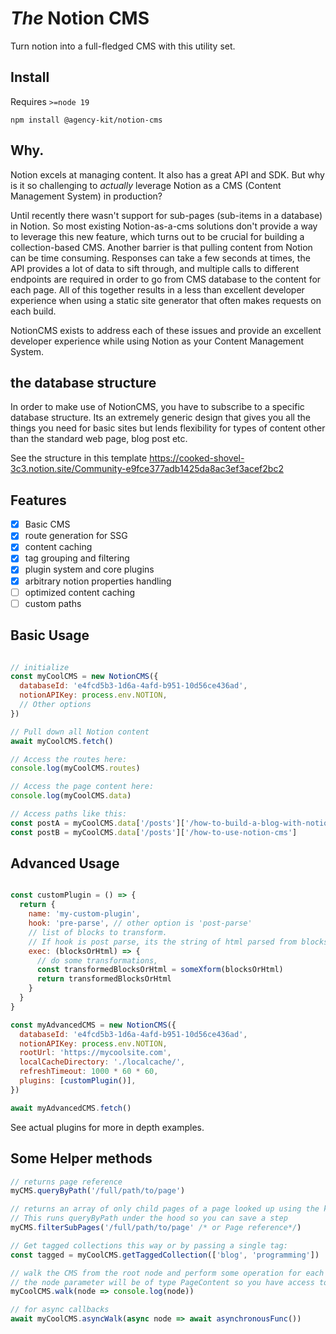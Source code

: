 # _The_ Notion CMS

Turn notion into a full-fledged CMS with this utility set.

## Install

Requires `>=node 19`

``` npm install @agency-kit/notion-cms ```

## Why.

Notion excels at managing content. It also has a great API and SDK. But why is it so challenging to _actually_ leverage Notion as a CMS (Content Management System) in production? 

Until recently there wasn't support for sub-pages (sub-items in a database) in Notion. So most existing Notion-as-a-cms solutions don't provide a way to leverage this new feature, which turns out to be crucial for building a collection-based CMS. Another barrier is that pulling content from Notion can be time consuming. Responses can take a few seconds at times, the API provides a lot of data to sift through, and multiple calls to different endpoints are required in order to go from CMS database to the content for each page. All of this together results in a less than excellent developer experience when using a static site generator that often makes requests on each build.

NotionCMS exists to address each of these issues and provide an excellent developer experience while using Notion as your Content Management System.

## the database structure

In order to make use of NotionCMS, you have to subscribe to a specific database structure. Its an extremely generic design that gives you all the things you need for basic sites but lends flexibility for types of content other than the standard web page, blog post etc.

See the structure in this template https://cooked-shovel-3c3.notion.site/Community-e9fce377adb1425da8ac3ef3acef2bc2

## Features 

- [x] Basic CMS
- [x] route generation for SSG
- [x] content caching
- [x] tag grouping and filtering
- [x] plugin system and core plugins
- [x] arbitrary notion properties handling
- [ ] optimized content caching
- [ ] custom paths

## Basic Usage

```javascript

// initialize
const myCoolCMS = new NotionCMS({
  databaseId: 'e4fcd5b3-1d6a-4afd-b951-10d56ce436ad',
  notionAPIKey: process.env.NOTION,
  // Other options
})

// Pull down all Notion content
await myCoolCMS.fetch()

// Access the routes here:
console.log(myCoolCMS.routes)

// Access the page content here:
console.log(myCoolCMS.data)

// Access paths like this:
const postA = myCoolCMS.data['/posts']['/how-to-build-a-blog-with-notion']
const postB = myCoolCMS.data['/posts']['/how-to-use-notion-cms']

```

## Advanced Usage

```javascript

const customPlugin = () => {
  return {
    name: 'my-custom-plugin',
    hook: 'pre-parse', // other option is 'post-parse'
    // list of blocks to transform.
    // If hook is post parse, its the string of html parsed from blocks
    exec: (blocksOrHtml) => {
      // do some transformations,
      const transformedBlocksOrHtml = someXform(blocksOrHtml)
      return transformedBlocksOrHtml
    }
  }
}

const myAdvancedCMS = new NotionCMS({
  databaseId: 'e4fcd5b3-1d6a-4afd-b951-10d56ce436ad',
  notionAPIKey: process.env.NOTION,
  rootUrl: 'https://mycoolsite.com',
  localCacheDirectory: './localcache/',
  refreshTimeout: 1000 * 60 * 60,
  plugins: [customPlugin()],
})

await myAdvancedCMS.fetch()

```

See actual plugins for more in depth examples.

## Some Helper methods

```javascript
// returns page reference
myCMS.queryByPath('/full/path/to/page')

// returns an array of only child pages of a page looked up using the key.
// This runs queryByPath under the hood so you can save a step
myCMS.filterSubPages('/full/path/to/page' /* or Page reference*/)

// Get tagged collections this way or by passing a single tag:
const tagged = myCoolCMS.getTaggedCollection(['blog', 'programming'])

// walk the CMS from the root node and perform some operation for each node.
// the node parameter will be of type PageContent so you have access to all of the page data
myCoolCMS.walk(node => console.log(node))

// for async callbacks
await myCoolCMS.asyncWalk(async node => await asynchronousFunc())
```